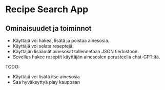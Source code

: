 # Recipe Search App

## Ominaisuudet ja toiminnot

- Käyttäjä voi hakea, lisätä ja poistaa ainesosia.
- Käyttäjä voi selata reseptejä.
- Käyttäjän lisäämät ainesosat tallennetaan JSON tiedostoon.
- Sovellus hakee reseptit käyttäjän ainesosien perusteella chat-GPT:ltä.

TODO:
- Käyttäjä voi lisätä itse ainesosia
- Saa hyväksyttyä play kauppaan
